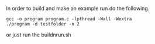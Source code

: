 In order to build and make an example run do the following.
```
gcc -o program program.c -lpthread -Wall -Wextra
./program -d testfolder -n 2
```

or just run the buildnrun.sh
